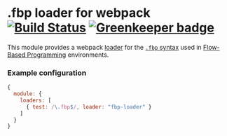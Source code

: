 .fbp loader for webpack [![Build Status](https://travis-ci.org/flowbased/fbp-loader.svg?branch=master)](https://travis-ci.org/flowbased/fbp-loader) [![Greenkeeper badge](https://badges.greenkeeper.io/flowbased/fbp-loader.svg)](https://greenkeeper.io/)
=======================

This module provides a webpack [loader](http://webpack.github.io/docs/using-loaders.html) for the [`.fbp` syntax](https://github.com/flowbased/fbp) used in [Flow-Based Programming](https://en.wikipedia.org/wiki/Flow-based_programming) environments.

### Example configuration

``` javascript
{
  module: {
    loaders: [
      { test: /\.fbp$/, loader: "fbp-loader" }
    ]
  }
}
```
